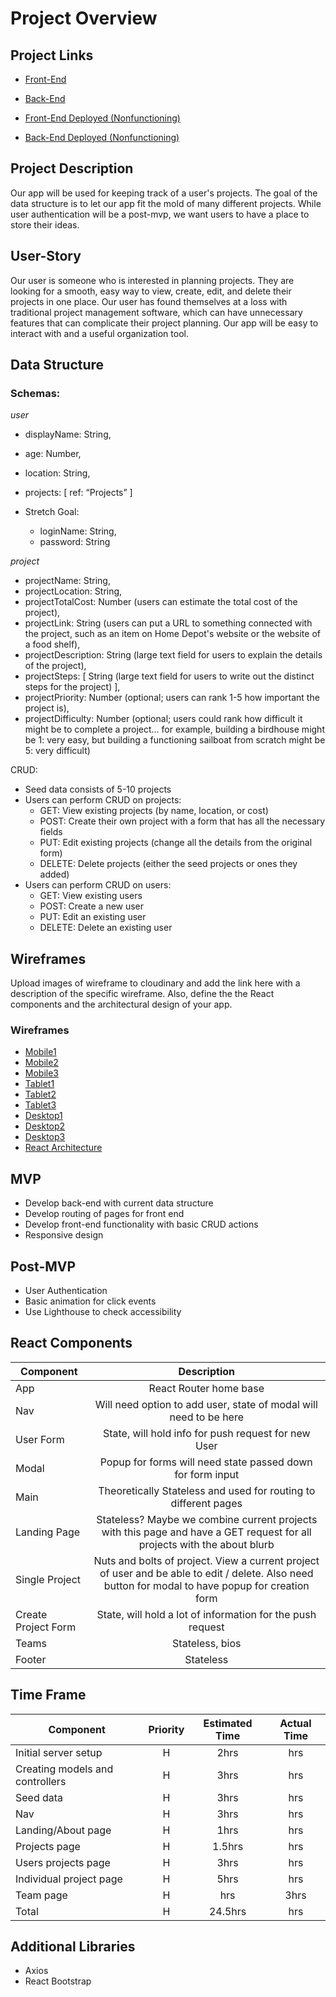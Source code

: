# Project Overview

## Project Links

- [Front-End](https://github.com/thePumaLovers/project-planning-client)
- [Back-End](https://github.com/thePumaLovers/project-planning-api)

- [Front-End Deployed (Nonfunctioning)]()
- [Back-End Deployed (Nonfunctioning)]()

## Project Description

Our app will be used for keeping track of a user's projects. The goal of the data structure is to let our app fit the mold of many different projects. While user authentication will be a post-mvp, we want users to have a place to store their ideas.

## User-Story

Our user is someone who is interested in planning projects. They are looking for a smooth, easy way to view, create, edit, and delete their projects in one place. Our user has found themselves at a loss with traditional project management software, which can have unnecessary features that can complicate their project planning. Our app will be easy to interact with and a useful organization tool.

## Data Structure

### Schemas:

*user*

- displayName: String,
- age: Number,
- location: String,
- projects: [ ref: “Projects” ]

- Stretch Goal:
  - loginName: String,
  - password: String

*project*

- projectName: String,
- projectLocation: String,
- projectTotalCost: Number (users can estimate the total cost of the project),
- projectLink: String (users can put a URL to something connected with the project, such as an item on Home Depot's website or the website of a food shelf),
- projectDescription: String (large text field for users to explain the details of the project),
- projectSteps:  [ String (large text field for users to write out the distinct steps for the project) ],
- projectPriority: Number (optional; users can rank 1-5 how important the project is),
- projectDifficulty: Number (optional; users could rank how difficult it might be to complete a project... for example, building a birdhouse might be 1: very easy, but building a functioning sailboat from scratch might be 5: very difficult)

CRUD:

- Seed data consists of 5-10 projects
- Users can perform CRUD on projects:
  - GET: View existing projects (by name, location, or cost)
  - POST: Create their own project with a form that has all the necessary fields
  - PUT: Edit existing projects (change all the details from the original form)
  - DELETE: Delete projects (either the seed projects or ones they added)
- Users can perform CRUD on users:
  - GET: View existing users
  - POST: Create a new user
  - PUT: Edit an existing user
  - DELETE: Delete an existing user

## Wireframes

Upload images of wireframe to cloudinary and add the link here with a description of the specific wireframe. Also, define the the React components and the architectural design of your app.

### Wireframes
- [Mobile1](https://i.imgur.com/uhRWtyF.jpg)
- [Mobile2](https://i.imgur.com/7pTOKYi.jpg)
- [Mobile3](https://i.imgur.com/c3JZ5q0.jpg)
- [Tablet1](https://i.imgur.com/ZgDtInC.jpg)
- [Tablet2](https://i.imgur.com/iuMLwTc.jpg)
- [Tablet3](https://i.imgur.com/Imm42yA.jpg)
- [Desktop1](https://i.imgur.com/8P5kPHt.jpg)
- [Desktop2](https://i.imgur.com/AT0PN49.jpg)
- [Desktop3](https://i.imgur.com/EjffRNg.jpg)
- [React Architecture](./proposal-images/react-architecture-v1.jpg)

## MVP

- Develop back-end with current data structure
- Develop routing of pages for front end
- Develop front-end functionality with basic CRUD actions
- Responsive design

## Post-MVP

- User Authentication
- Basic animation for click events
- Use Lighthouse to check accessibility

## React Components

| Component           |                                                                    Description                                                                     |
| ------------------- | :------------------------------------------------------------------------------------------------------------------------------------------------: |
| App                 |                                                               React Router home base                                                               |
| Nav                 |                                         Will need option to add user, state of modal will need to be here                                          |
| User Form           |                                                State, will hold info for push request for new User                                                 |
| Modal               |                                             Popup for forms will need state passed down for form input                                             |
| Main                |                                          Theoretically Stateless and used for routing to different pages                                           |
| Landing Page        |              Stateless? Maybe we combine current projects with this page and have a GET request for all projects with the about blurb              |
| Single Project      | Nuts and bolts of project. View a current project of user and be able to edit / delete. Also need button for modal to have popup for creation form |
| Create Project Form |                                             State, will hold a lot of information for the push request                                             |
| Teams               |                                                                  Stateless, bios                                                                   |
| Footer              |                                                                     Stateless                                                                      |

## Time Frame

| Component        | Priority | Estimated Time | Actual Time |
| ---------------- | :------: | :------------: | :------------: |
| Initial server setup |    H     |      2hrs      |     hrs     |
| Creating models and controllers |    H     |      3hrs      |     hrs     |
| Seed data            |    H     |      3hrs      |      hrs      |
| Nav            |    H     |      3hrs      |      hrs      |
| Landing/About page           |    H     |      1hrs      |      hrs      |
| Projects page            |    H     |      1.5hrs      |      hrs      |
| Users projects page            |    H     |      3hrs      |      hrs      |
| Individual project page            |    H     |      5hrs      |      hrs      |
| Team page           |    H     |      hrs      |      3hrs      |
| Total            |    H     |      24.5hrs      |      hrs      |

## Additional Libraries

- Axios
- React Bootstrap
